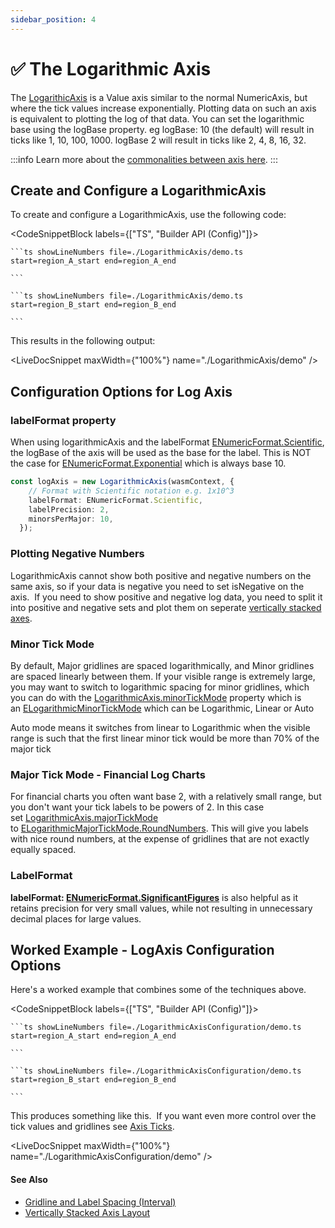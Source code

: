 ```yaml
---
sidebar_position: 4
---
```


# ✅ The Logarithmic Axis

The [LogarithicAxis](https://www.scichart.com/documentation/js/current/typedoc/classes/logarithmicaxis.html) is a Value axis similar to the normal NumericAxis, but where the tick values increase exponentially. Plotting data on such an axis is equivalent to plotting the log of that data. You can set the logarithmic base using the logBase property. eg logBase: 10 (the default) will result in ticks like 1, 10, 100, 1000. logBase 2 will result in ticks like 2, 4, 8, 16, 32.

:::info
Learn more about the [commonalities between axis here](/docs/2d-charts/axis-api/axis-types/common-axis-base-type/index.md).
:::

Create and Configure a LogarithmicAxis
--------------------------------------

To create and configure a LogarithmicAxis, use the following code: 

<CodeSnippetBlock labels={["TS", "Builder API (Config)"]}>

    ```ts showLineNumbers file=./LogarithmicAxis/demo.ts start=region_A_start end=region_A_end
 
    ```

    ```ts showLineNumbers file=./LogarithmicAxis/demo.ts start=region_B_start end=region_B_end
 
    ```
 
</CodeSnippetBlock>

This results in the following output:

<LiveDocSnippet maxWidth={"100%"} name="./LogarithmicAxis/demo" />

Configuration Options for Log Axis
----------------------------------

### labelFormat property

When using logarithmicAxis and the labelFormat [ENumericFormat.Scientific](https://www.scichart.com/documentation/js/current/typedoc/enums/enumericformat.html), the logBase of the axis will be used as the base for the label. This is NOT the case for [ENumericFormat.Exponential](https://www.scichart.com/documentation/js/current/typedoc/enums/enumericformat.html) which is always base 10.

```ts
const logAxis = new LogarithmicAxis(wasmContext, {
    // Format with Scientific notation e.g. 1x10^3
    labelFormat: ENumericFormat.Scientific,
    labelPrecision: 2,
    minorsPerMajor: 10,
  });
```

### Plotting Negative Numbers

LogarithmicAxis cannot show both positive and negative numbers on the same axis, so if your data is negative you need to set isNegative on the axis.  If you need to show positive and negative log data, you need to split it into positive and negative sets and plot them on seperate [vertically stacked axes](/docs/2d-charts/axis-api/multi-axis-and-layout/vertically-stacked-axis-layout/index.md).

### Minor Tick Mode

By default, Major gridlines are spaced logarithmically, and Minor gridlines are spaced linearly between them. If your visible range is extremely large, you may want to switch to logarithmic spacing for minor gridlines, which you can do with the [LogarithmicAxis.minorTickMode](https://www.scichart.com/documentation/js/current/typedoc/classes/logarithmicaxis.html#minortickmode) property which is an [ELogarithmicMinorTickMode](https://www.scichart.com/documentation/js/current/typedoc/enums/elogarithmicmajortickmode.html) which can be Logarithmic, Linear or Auto

Auto mode means it switches from linear to Logarithmic when the visible range is such that the first linear minor tick would be more than 70% of the major tick

### Major Tick Mode - Financial Log Charts

For financial charts you often want base 2, with a relatively small range, but you don't want your tick labels to be powers of 2. In this case set [LogarithmicAxis.majorTickMode](https://www.scichart.com/documentation/js/current/typedoc/classes/logarithmicaxis.html#majortickmode) to [ELogarithmicMajorTickMode.RoundNumbers](https://www.scichart.com/documentation/js/current/typedoc/enums/elogarithmicmajortickmode.html). This will give you labels with nice round numbers, at the expense of gridlines that are not exactly equally spaced.

### LabelFormat

**labelFormat: [ENumericFormat.SignificantFigures](https://www.scichart.com/documentation/js/current/typedoc/enums/enumericformat.html)** is also helpful as it retains precision for very small values, while not resulting in unnecessary decimal places for large values.

Worked Example - LogAxis Configuration Options
----------------------------------------------

Here's a worked example that combines some of the techniques above.

<CodeSnippetBlock labels={["TS", "Builder API (Config)"]}>

    ```ts showLineNumbers file=./LogarithmicAxisConfiguration/demo.ts start=region_A_start end=region_A_end
 
    ```

    ```ts showLineNumbers file=./LogarithmicAxisConfiguration/demo.ts start=region_B_start end=region_B_end
 
    ```
 
</CodeSnippetBlock>

This produces something like this.  If you want even more control over the tick values and gridlines see [Axis Ticks](/docs/2d-charts/axis-api/axis-tick-label-interval/gridline-and-label-spacing-interval/index.md).

<LiveDocSnippet maxWidth={"100%"} name="./LogarithmicAxisConfiguration/demo" />

#### See Also

- [Gridline and Label Spacing (Interval)](/docs/2d-charts/axis-api/axis-tick-label-interval/gridline-and-label-spacing-interval/index.md)
- [Vertically Stacked Axis Layout](/docs/2d-charts/axis-api/multi-axis-and-layout/vertically-stacked-axis-layout/index.md)
